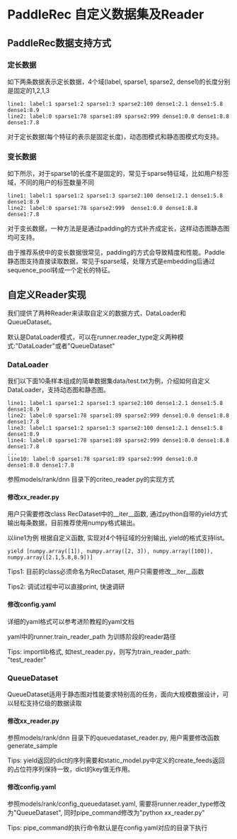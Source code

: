 # PaddleRec 自定义数据集及Reader

## PaddleRec数据支持方式

### 定长数据

如下两条数据表示定长数据，4个域(label, sparse1, sparse2, dense1)的长度分别是固定的1,2,1,3

```
line1: label:1 sparse1:2 sparse1:3 sparse2:100 dense1:2.1 dense1:5.8 dense1:8.9
line2: label:0 sparse1:78 sparse1:89 sparse2:999 dense1:0.0 dense1:8.8 dense1:7.8
```

对于定长数据(每个特征的表示是固定长度)，动态图模式和静态图模式均支持。

### 变长数据

如下所示，对于sparse1的长度不是固定的，常见于sparse特征域，比如用户标签域，不同的用户的标签数量不同
```
line1: label:1 sparse1:2 sparse1:3 sparse2:100 dense1:2.1 dense1:5.8 dense1:8.9
line2: label:0 sparse1:78 sparse2:999  dense1:0.0 dense1:8.8 dense1:7.8
```

对于变长数据，一种方法是是通过padding的方式补齐成定长，这样动态图静态图均可支持。

由于推荐系统中的变长数据很常见，padding的方式会导致精度和性能。Paddle静态图支持直接读取数据，常见于sparse域，处理方式是embedding后通过sequence_pool转成一个定长的特征。

## 自定义Reader实现

我们提供了两种Reader来读取自定义的数据方式，DataLoader和QueueDataset。

默认是DataLoader模式，可以在runner.reader_type定义两种模式:"DataLoader"或者"QueueDataset"

### DataLoader

我们以下面10条样本组成的简单数据集data/test.txt为例，介绍如何自定义DataLoader，支持动态图和静态图。

```
line1: label:1 sparse1:2 sparse1:3 sparse2:100 dense1:2.1 dense1:5.8 dense1:8.9
line2: label:0 sparse1:78 sparse1:89 sparse2:999 dense1:0.0 dense1:8.8 dense1:7.8
line3: label:1 sparse1:2 sparse1:3 sparse2:100 dense1:2.1 dense1:5.8 dense1:8.9
line4: label:0 sparse1:78 sparse1:89 sparse2:999 dense1:0.0 dense1:8.8 dense1:7.8
...
line10: label:0 sparse1:78 sparse1:89 sparse2:999 dense1:0.0 dense1:8.8 dense1:7.8
```

参照models/rank/dnn 目录下的criteo_reader.py的实现方式

#### 修改xx_reader.py

用户只需要修改class RecDataset中的__iter__函数, 通过python自带的yield方式输出每条数据，目前推荐使用numpy格式输出。

以line1为例 根据自定义函数, 实现对4个特征域的分别输出, yield的格式支持list。
```
yield [numpy.array([1]), numpy.array([2, 3]), numpy.array([100]), numpy.array([2.1,5.8,8.9])]
```
Tips1: 目前的class必须命名为RecDataset, 用户只需要修改__iter__函数

Tips2: 调试过程中可以直接print, 快速调研

#### 修改config.yaml

详细的yaml格式可以参考进阶教程的yaml文档

yaml中的runner.train_reader_path 为训练阶段的reader路径

Tips: importlib格式, 如test_reader.py，则写为train_reader_path: "test_reader"

### QueueDataset

QueueDataset适用于静态图对性能要求特别高的任务，面向大规模数据设计，可以轻松支持亿级的数据读取

#### 修改xx_reader.py

参照models/rank/dnn 目录下的queuedataset_reader.py, 用户需要修改函数generate_sample

Tips: yield返回的dict的序列需要和static_model.py中定义的create_feeds返回的占位符序列保持一致，dict的key值无作用。

#### 修改config.yaml

参照models/rank/config_queuedataset.yaml, 需要将runner.reader_type修改为"QueueDataset", 同时pipe_command修改为"python xx_reader.py"

Tips: pipe_command的执行命令默认是在config.yaml对应的目录下执行
